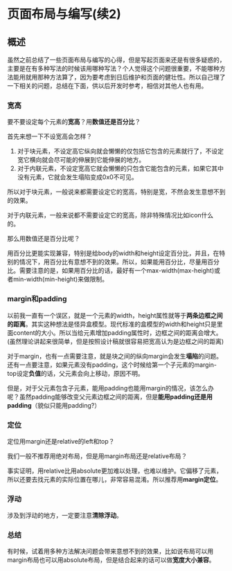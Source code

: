# 页面布局与编写(续2)

## 概述

虽然之前总结了一些页面布局与编写的心得，但是写起页面来还是有很多疑惑的，主要是在有多种写法的时候该用哪种写法？个人觉得这个问题很重要，不能哪种方法能用就用那种方法算了，因为要考虑到日后维护和页面的健壮性。所以自己理了一下相关的问题，总结在下面，供以后开发时参考，相信对其他人也有用。

### 宽高

要不要设定每个元素的**宽高**？用**数值还是百分比**？

首先来想一下不设宽高会怎样？
1. 对于块元素，不设定高它纵向就会懒懒的仅包括它包含的元素就行了，不设定宽它横向就会尽可能的伸展到它能伸展的地方。
2. 对于内联元素，不设定宽高它就会懒懒的只包含它能包含的元素，如果它其中没有元素，它就会发生塌陷变成0x0不可见。

所以对于块元素，一般说来都需要设定它的宽高，特别是宽，不然会发生意想不到的效果。

对于内联元素，一般来说都不需要设定它的宽高，除非特殊情况比如icon什么的。

那么用数值还是百分比呢？

用百分比更能实现兼容，特别是给body的width和height设定百分比，并且，在特别的情况下，用百分比有意想不到的效果。所以，如果能用百分比，尽量用百分比。需要注意的是，如果用百分比的话，最好有一个max-width(max-height)或者min-width(min-height)来做限制。

### margin和padding

以前我一直有一个误区，就是一个元素的width，height属性就等于**两条边框之间的距离**。其实这种想法是怪异盒模型。现代标准的盒模型的width和height只是里面content的大小。所以当给元素增加padding属性时，边框之间的距离会增大。(虽然理论讲起来很简单，但是按照设计稿就很容易把宽高认为是边框之间的距离)

对于margin，也有一点需要注意，就是块之间的纵向margin会发生**塌陷**的问题。还有一点要注意，如果元素没有padding，这个时候给第一个子元素的margin-top设定**负值**的话，父元素会向上移动，原因不明。

但是，对于父元素包含子元素，能用padding也能用margin的情况，该怎么办呢？虽然padding能够改变父元素边框之间的距离，但是**能用padding还是用padding**（貌似只能用padding?）

### 定位

定位用margin还是relative的left和top？

我们一般不推荐用绝对布局，但是用margin布局还是relative布局？

事实证明，用relative比用absolute更加难以处理，也难以维护。它偏移了元素，所以还要去找元素的实际位置在哪儿，非常容易混淆。所以推荐用**margin定位**。

### 浮动

涉及到浮动的地方，一定要注意**清除浮动**。

### 总结

有时候，试着用多种方法解决问题会带来意想不到的效果，比如说布局可以用margin布局也可以用absolute布局，但是结合起来的话可以做**宽度大小兼容**。

















